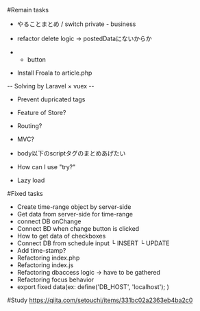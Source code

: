 #Remain tasks
- やることまとめ / switch private - business

- refactor delete logic -> postedDataにないからか
- + button

- Install Froala to article.php


-- Solving by Laravel × vuex --
- Prevent dupricated tags
- Feature of Store?
- Routing?
- MVC?
- body以下のscriptタグのまとめあげたい


- How can I use "try?"
- Lazy load

#Fixed tasks
- Create time-range object by server-side
- Get data from server-side for time-range
- connect DB onChange
- Connect BD when change button is clicked
- How to get data of checkboxes
- Connect DB from schedule input
 └ INSERT
 └ UPDATE
- Add time-stamp?
- Refactoring index.php
- Refactoring index.js
- Refactoring dbaccess logic -> have to be gathered
- Refactoring focus behavior
- export fixed data(ex: define('DB_HOST', 'localhost'); )

#Study
https://qiita.com/setouchi/items/331bc02a2363eb4ba2c0
